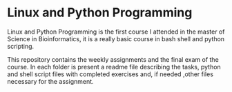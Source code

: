 # Linux and Python Programming

Linux and Python Programming is the first course I attended in the master of Science in Bioinformatics, it is a really basic course in bash shell and python scripting.

This repository contains the weekly assignments and the final exam of the course. In each folder is present a readme file describing the tasks, python and shell script files with completed exercises and, if needed ,other files necessary for the assignment.
